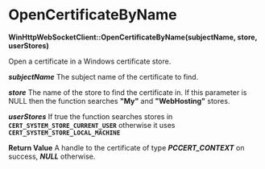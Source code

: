 # OpenCertificateByName

**WinHttpWebSocketClient::OpenCertificateByName(subjectName, store, userStores)**

Open a certificate in a Windows certificate store.

***subjectName***
The subject name of the certificate to find.

***store***
The name of the store to find the certificate in. If this parameter is NULL then the function searches **"My"** and **"WebHosting"** stores.

***userStores***
If true the function searches stores in **`CERT_SYSTEM_STORE_CURRENT_USER`** otherwise it uses **`CERT_SYSTEM_STORE_LOCAL_MACHINE`**

**Return Value**
A handle to the certificate of type ***PCCERT_CONTEXT*** on success, ***NULL*** otherwise.
